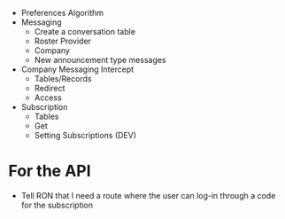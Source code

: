 -   Preferences Algorithm
-   Messaging
    -   Create a conversation table
    -   Roster Provider
    -   Company
    -   New announcement type messages
-   Company Messaging Intercept
    -   Tables/Records
    -   Redirect
    -   Access
-   Subscription
    -   Tables
    -   Get
    -   Setting Subscriptions (DEV)

# For the API

-   Tell RON that I need a route where the user can log-in through a code for the subscription
